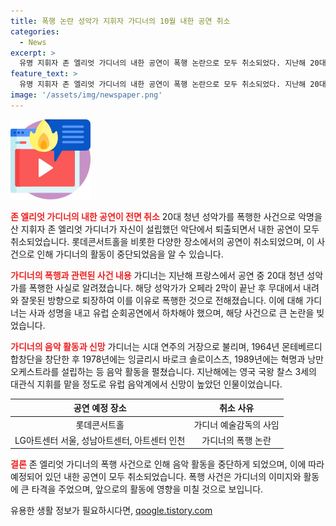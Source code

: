 ```yaml
---
title: 폭행 논란 성악가 지휘자 가디너의 10월 내한 공연 취소
categories:
  - News
excerpt: >
  유명 지휘자 존 엘리엇 가디너의 내한 공연이 폭행 논란으로 모두 취소되었다. 지난해 20대 청년 성악가를 폭행한 사실이 알려진 가디너는 해당 악단에서 퇴출되었고, 예정된 공연과 추가 공연이 모두 취소되었다. 이에 영국 몬테베르디 합창단·오케스트라 이사회는 폭행 논란으로 가디너를 퇴출하겠다고 성명했다. 가디너는 음악계에서 신망이 높은 인물이지만, 이번 사건으로 인해 큰 파장을 일으키고 있다.
feature_text: >
  유명 지휘자 존 엘리엇 가디너의 내한 공연이 폭행 논란으로 모두 취소되었다. 지난해 20대 청년 성악가를 폭행한 사실이 알려진 가디너는 해당 악단에서 퇴출되었고, 예정된 공연과 추가 공연이 모두 취소되었다. 이에 영국 몬테베르디 합창단·오케스트라 이사회는 폭행 논란으로 가디너를 퇴출하겠다고 성명했다. 가디너는 음악계에서 신망이 높은 인물이지만, 이번 사건으로 인해 큰 파장을 일으키고 있다.
image: '/assets/img/newspaper.png'
---
```


<p><img src="/assets/img/news.png" alt="rentncar 속보" /></p>

<p><b><span style="color: #ee2323;">존 엘리엇 가디너의 내한 공연이 전면 취소</span></b>
20대 청년 성악가를 폭행한 사건으로 악명을 산 지휘자 존 엘리엇 가디너가 자신이 설립했던 악단에서 퇴출되면서 내한 공연이 모두 취소되었습니다. 롯데콘서트홀을 비롯한 다양한 장소에서의 공연이 취소되었으며, 이 사건으로 인해 가디너의 활동이 중단되었음을 알 수 있습니다.</p>

<p data-ke-size="size16"></p>

<p><b><span style="color: #ee2323;">가디너의 폭행과 관련된 사건 내용</span></b>
가디너는 지난해 프랑스에서 공연 중 20대 청년 성악가를 폭행한 사실로 알려졌습니다. 해당 성악가가 오페라 2막이 끝난 후 무대에서 내려와 잘못된 방향으로 퇴장하여 이를 이유로 폭행한 것으로 전해졌습니다. 이에 대해 가디너는 사과 성명을 내고 유럽 순회공연에서 하차해야 했으며, 해당 사건으로 큰 논란을 빚었습니다.</p>

<p data-ke-size="size16"></p>

<p><b><span style="color: #ee2323;">가디너의 음악 활동과 신망</span></b>
가디너는 시대 연주의 거장으로 불리며, 1964년 몬테베르디 합창단을 창단한 후 1978년에는 잉글리시 바로크 솔로이스츠, 1989년에는 혁명과 낭만 오케스트라를 설립하는 등 음악 활동을 펼쳤습니다. 지난해에는 영국 국왕 찰스 3세의 대관식 지휘를 맡을 정도로 유럽 음악계에서 신망이 높았던 인물이었습니다.</p>

<p data-ke-size="size16"></p>

<table>
    <thead>
        <tr>
            <th style="text-align: center;">공연 예정 장소</th>
            <th style="text-align: center;">취소 사유</th>
        </tr>
    </thead>
    <tbody>
        <tr>
            <td style="text-align: center;">롯데콘서트홀</td>
            <td style="text-align: center;">가디너 예술감독의 사임</td>
        </tr>
        <tr>
            <td style="text-align: center;">LG아트센터 서울, 성남아트센터, 아트센터 인천</td>
            <td style="text-align: center;">가디너의 폭행 논란</td>
        </tr>
    </tbody>
</table>

<p data-ke-size="size16"></p>

<p><b><span style="color: #ee2323;">결론</span></b>
존 엘리엇 가디너의 폭행 사건으로 인해 음악 활동을 중단하게 되었으며, 이에 따라 예정되어 있던 내한 공연이 모두 취소되었습니다. 폭행 사건은 가디너의 이미지와 활동에 큰 타격을 주었으며, 앞으로의 활동에 영향을 미칠 것으로 보입니다.</p>
유용한 생활 정보가 필요하시다면, <a href="https://qoogle.tistory.com" rel="dofollow">qoogle.tistory.com</a>


